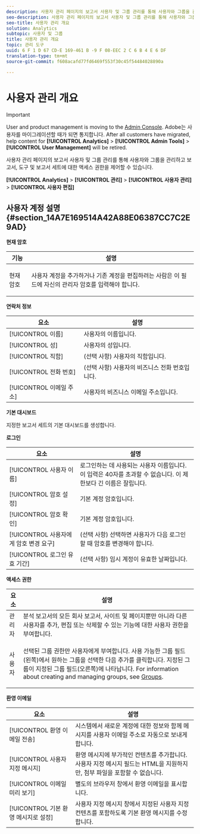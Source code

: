 ```yaml
---
description: 사용자 관리 페이지의 보고서 사용자 및 그룹 관리를 통해 사용자와 그룹을 관리하고 보고서, 도구 및 보고서 세트에 대한 액세스 권한을 제어할 수 있습니다.
seo-description: 사용자 관리 페이지의 보고서 사용자 및 그룹 관리를 통해 사용자와 그룹을 관리하고 보고서, 도구 및 보고서 세트에 대한 액세스 권한을 제어할 수 있습니다.
seo-title: 사용자 관리 개요
solution: Analytics
subtopic: 사용자 및 그룹
title: 사용자 관리 개요
topic: 관리 도구
uuid: 6 F 1 D 67 CD-E 169-461 B -9 F 08-EEC 2 C 6 B 4 E 6 DF
translation-type: tm+mt
source-git-commit: f608acafd77fd6469f553f30c45f54484028890a

---
```



# 사용자 관리 개요

>[!IMPORTANT]
>
>User and product management is moving to the [Admin Console](https://helpx.adobe.com/enterprise/using/admin-console.html). Adobe는 사용자를 마이그레이션할 때가 되면 통지합니다. After all customers have migrated, help content for **[!UICONTROL Analytics]** &gt; **[!UICONTROL Admin Tools]** &gt; **[!UICONTROL User Management]** will be retired.

사용자 관리 페이지의 보고서 사용자 및 그룹 관리를 통해 사용자와 그룹을 관리하고 보고서, 도구 및 보고서 세트에 대한 액세스 권한을 제어할 수 있습니다.

**[!UICONTROL Analytics]** &gt; **[!UICONTROL 관리]** &gt; **[!UICONTROL 사용자 관리]** &gt; **[!UICONTROL 사용자 편집]**

## 사용자 계정 설명 {#section_14A7E169514A42A88E06387CC7C2E9AD}

**현재 암호**

<table id="table_91D1FD20C4C1411292252364328677AF"> 
 <thead> 
  <tr> 
   <th colname="col1" class="entry"> 기능 </th> 
   <th colname="col2" class="entry"> 설명 </th> 
  </tr> 
 </thead>
 <tbody> 
  <tr> 
   <td colname="col1"> 현재 암호 </td> 
   <td colname="col2"> <p>사용자 계정을 추가하거나 기존 계정을 편집하려는 사람은 이 필드에 자신의 관리자 암호를 입력해야 합니다. </p> </td> 
  </tr> 
 </tbody> 
</table>

**연락처 정보**

| 요소 | 설명 |
|---|---|
| [!UICONTROL 이름] | 사용자의 이름입니다. |
| [!UICONTROL 성] | 사용자의 성입니다. |
| [!UICONTROL 직함] | (선택 사항) 사용자의 직함입니다. |
| [!UICONTROL 전화 번호] | (선택 사항) 사용자의 비즈니스 전화 번호입니다. |
| [!UICONTROL 이메일 주소] | 사용자의 비즈니스 이메일 주소입니다. |

**기본 대시보드**

지정한 보고서 세트의 기본 대시보드를 생성합니다.

**로그인**

| 요소 | 설명 |
|---|---|
| [!UICONTROL 사용자 이름] | 로그인하는 데 사용되는 사용자 이름입니다. 이 입력은 40자를 초과할 수 없습니다. 이 제한보다 긴 이름은 잘립니다. |
| [!UICONTROL 암호 설정] | 기본 계정 암호입니다. |
| [!UICONTROL 암호 확인] | 기본 계정 암호입니다. |
| [!UICONTROL 사용자에게 암호 변경 요구] | (선택 사항) 선택하면 사용자가 다음 로그인할 때 암호를 변경해야 합니다. |
| [!UICONTROL 로그인 유효 기간] | (선택 사항) 임시 계정이 유효한 날짜입니다. |

**액세스 권한**

<table id="table_5CAF9AAAE7E648B4887CEB7D682292F2"> 
 <thead> 
  <tr> 
   <th colname="col1" class="entry"> 요소 </th> 
   <th colname="col2" class="entry"> 설명 </th> 
  </tr> 
 </thead>
 <tbody> 
  <tr> 
   <td colname="col1"> <span class="wintitle"> 관리자</span> </td> 
   <td colname="col2"> 분석 보고서의 모든 회사 보고서, 사이트 및 페이지뿐만 아니라 다른 사용자를 추가, 편집 또는 삭제할 수 있는 기능에 대한 사용자 권한을 부여합니다. </td> 
  </tr> 
  <tr> 
   <td colname="col1"> <span class="wintitle"> 사용자</span> </td> 
   <td colname="col2"> <p> 선택된 그룹 권한만 사용자에게 부여합니다. <span class="uicontrol">사용 가능한 그룹</span> 필드(왼쪽)에서 원하는 그룹을 선택한 다음 <span class="uicontrol">추가</span>를 클릭합니다. 지정된 그룹이 <span class="uicontrol">지정된 그룹</span> 필드(오른쪽)에 나타납니다. For information about creating and managing groups, see <a href="../../../admin/user-management2/c-user-groups/groups.md#concept_6C565553DCE3417C909234B2F044A02F" format="dita" scope="local"> Groups</a>. </p> </td> 
  </tr> 
 </tbody> 
</table>

**환영 이메일**

| 요소 | 설명 |
|---|---|
| [!UICONTROL 환영 이메일 전송] | 시스템에서 새로운 계정에 대한 정보와 함께 메시지를 사용자 이메일 주소로 자동으로 보내게 합니다. |
| [!UICONTROL 사용자 지정 메시지] | 환영 메시지에 부가적인 컨텐츠를 추가합니다. 사용자 지정 메시지 필드는 HTML을 지원하지만, 첨부 파일을 포함할 수 없습니다. |
| [!UICONTROL 이메일 미리 보기] | 별도의 브라우저 창에서 환영 이메일을 표시합니다. |
| [!UICONTROL 기본 환영 메시지로 설정] | 사용자 지정 메시지 창에서 지정된 사용자 지정 컨텐츠를 포함하도록 기본 환영 메시지를 수정합니다. |

